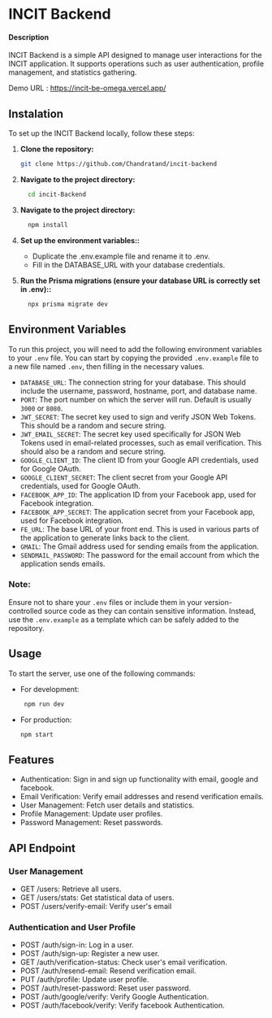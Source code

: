 # INCIT Backend

#### Description

INCIT Backend is a simple API designed to manage user interactions for the INCIT application. It supports operations such as user authentication, profile management, and statistics gathering.

Demo URL : https://incit-be-omega.vercel.app/

## Instalation

To set up the INCIT Backend locally, follow these steps:

1. **Clone the repository:**

   ```bash
   git clone https://github.com/Chandratand/incit-backend
   ```

2. **Navigate to the project directory:**

   ```bash
     cd incit-Backend
   ```

3. **Navigate to the project directory:**

   ```bash
     npm install
   ```

4. **Set up the environment variables::**

   - Duplicate the .env.example file and rename it to .env.
   - Fill in the DATABASE_URL with your database credentials.

5. **Run the Prisma migrations (ensure your database URL is correctly set in .env)::**
   ```bash
     npx prisma migrate dev
   ```

## Environment Variables

To run this project, you will need to add the following environment variables to your `.env` file. You can start by copying the provided `.env.example` file to a new file named `.env`, then filling in the necessary values.

- `DATABASE_URL`: The connection string for your database. This should include the username, password, hostname, port, and database name.
- `PORT`: The port number on which the server will run. Default is usually `3000` or `8080`.
- `JWT_SECRET`: The secret key used to sign and verify JSON Web Tokens. This should be a random and secure string.
- `JWT_EMAIL_SECRET`: The secret key used specifically for JSON Web Tokens used in email-related processes, such as email verification. This should also be a random and secure string.
- `GOOGLE_CLIENT_ID`: The client ID from your Google API credentials, used for Google OAuth.
- `GOOGLE_CLIENT_SECRET`: The client secret from your Google API credentials, used for Google OAuth.
- `FACEBOOK_APP_ID`: The application ID from your Facebook app, used for Facebook integration.
- `FACEBOOK_APP_SECRET`: The application secret from your Facebook app, used for Facebook integration.
- `FE_URL`: The base URL of your front end. This is used in various parts of the application to generate links back to the client.
- `GMAIL`: The Gmail address used for sending emails from the application.
- `SENDMAIL_PASSWORD`: The password for the email account from which the application sends emails.

### Note:

Ensure not to share your `.env` files or include them in your version-controlled source code as they can contain sensitive information. Instead, use the `.env.example` as a template which can be safely added to the repository.

## Usage

To start the server, use one of the following commands:

- For development:

  ```bash
   npm run dev
  ```

- For production:
  ```bash
  npm start
  ```

## Features

- Authentication: Sign in and sign up functionality with email, google and facebook.
- Email Verification: Verify email addresses and resend verification emails.
- User Management: Fetch user details and statistics.
- Profile Management: Update user profiles.
- Password Management: Reset passwords.

## API Endpoint

### User Management

- GET /users: Retrieve all users.
- GET /users/stats: Get statistical data of users.
- POST /users/verify-email: Verify user's email

### Authentication and User Profile

- POST /auth/sign-in: Log in a user.
- POST /auth/sign-up: Register a new user.
- GET /auth/verification-status: Check user's email verification.
- POST /auth/resend-email: Resend verification email.
- PUT /auth/profile: Update user profile.
- POST /auth/reset-password: Reset user password.
- POST /auth/google/verify: Verify Google Authentication.
- POST /auth/facebook/verify: Verify facebook Authentication.
